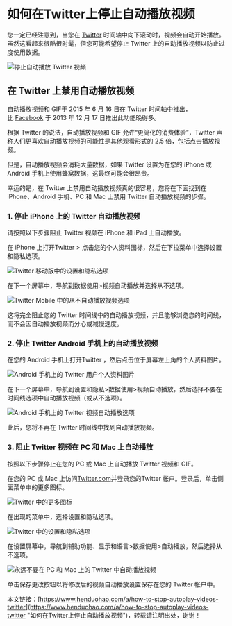 # 如何在Twitter上停止自动播放视频
您一定已经注意到，当您在 [Twitter](https://www.henduohao.com/tag/twitter "Twitter可以让用户更新不超过140个字符的消息，是全球著名的社交平台之一。") 时间轴中向下滚动时，视频会自动开始播放。虽然这看起来很酷很时髦，但您可能希望停止 Twitter 上的自动播放视频以防止过度使用数据。

![停止自动播放 Twitter 视频](https://p3-juejin.byteimg.com/tos-cn-i-k3u1fbpfcp/329176faa3974d82b3c124f61b303713~tplv-k3u1fbpfcp-zoom-1.image)

## 在 Twitter 上禁用自动播放视频

自动播放视频和 GIF于 2015 年 6 月 16 日在 Twitter 时间轴中推出，比 [Facebook](https://www.henduohao.com/tag/facebook "Facebook（简称FB）是源于美国的社群网路服务及社会化媒体网站。") 于 2013 年 12 月 17 日推出此功能晚得多。

根据 Twitter 的说法，自动播放视频和 GIF 允许“更简化的消费体验”，Twitter 声称人们更喜欢自动播放视频的可能性是其他观看形式的 2.5 倍，包括点击播放视频。

但是，自动播放视频会消耗大量数据，如果 Twitter 设置为在您的 iPhone 或 Android 手机上使用蜂窝数据，这最终可能会很昂贵。

幸运的是，在 Twitter 上禁用自动播放视频真的很容易，您将在下面找到在 iPhone、Android 手机、PC 和 Mac 上禁用 Twitter 自动播放视频的步骤。

### 1. 停止 iPhone 上的 Twitter 自动播放视频

请按照以下步骤阻止 Twitter 视频在 iPhone 和 iPad 上自动播放。

在 iPhone 上打开Twitter > 点击您的个人资料图标，然后在下拉菜单中选择设置和隐私选项。

![Twitter 移动版中的设置和隐私选项](https://p3-juejin.byteimg.com/tos-cn-i-k3u1fbpfcp/088a7a72afc54fee94d9f9b5ff075ed2~tplv-k3u1fbpfcp-zoom-1.image)

在下一个屏幕中，导航到数据使用>视频自动播放并选择从不选项。

![Twitter Mobile 中的从不自动播放视频选项](https://p3-juejin.byteimg.com/tos-cn-i-k3u1fbpfcp/627f0fc56a984a3d9b83696095e1eb3f~tplv-k3u1fbpfcp-zoom-1.image)

这将完全阻止您的 Twitter 时间线中的自动播放视频，并且能够浏览您的时间线，而不会因自动播放视频而分心或减慢速度。

### 2. 停止 Twitter Android 手机上的自动播放视频

在您的 Android 手机上打开Twitter ，然后点击位于屏幕左上角的个人资料图片。

![Android 手机上的 Twitter 用户个人资料图片](https://p3-juejin.byteimg.com/tos-cn-i-k3u1fbpfcp/bd886a40124f4560b028ef7c63d798f8~tplv-k3u1fbpfcp-zoom-1.image)

在下一个屏幕中，导航到设置和隐私>数据使用>视频自动播放，然后选择不要在时间线选项中自动播放视频（或从不选项）。

![Android 手机上的 Twitter 视频自动播放选项](https://p3-juejin.byteimg.com/tos-cn-i-k3u1fbpfcp/515f35cd1fc848a193b1a189313358b9~tplv-k3u1fbpfcp-zoom-1.image)

此后，您将不再在 Twitter 时间线中找到自动播放视频。

### 3. 阻止 Twitter 视频在 PC 和 Mac 上自动播放

按照以下步骤停止在您的 PC 或 Mac 上自动播放 Twitter 视频和 GIF。

在您的 PC 或 Mac 上访问[Twitter.com](https://twitter.com/)并登录您的Twitter 帐户。登录后，单击侧面菜单中的更多图标。

![Twitter 中的更多图标](https://p3-juejin.byteimg.com/tos-cn-i-k3u1fbpfcp/c9393c32eed64bbc908491e56c01fe3a~tplv-k3u1fbpfcp-zoom-1.image)

在出现的菜单中，选择设置和隐私选项。

![Twitter 中的设置和隐私选项](https://p3-juejin.byteimg.com/tos-cn-i-k3u1fbpfcp/e45ac8562f244d26ac1872158a37f989~tplv-k3u1fbpfcp-zoom-1.image)

在设置屏幕中，导航到辅助功能、显示和语言>数据使用>自动播放，然后选择从不选项。

![永远不要在 PC 和 Mac 上的 Twitter 中自动播放视频](https://p3-juejin.byteimg.com/tos-cn-i-k3u1fbpfcp/eff71f7d7888432e92512ff099dd5f4f~tplv-k3u1fbpfcp-zoom-1.image)

单击保存更改按钮以将修改后的视频自动播放设置保存在您的 Twitter 帐户中。

本文链接：[https://www.henduohao.com/a/how-to-stop-autoplay-videos-twitter](https://www.henduohao.com/a/how-to-stop-autoplay-videos-twitter "如何在Twitter上停止自动播放视频")，转载请注明出处，谢谢！
